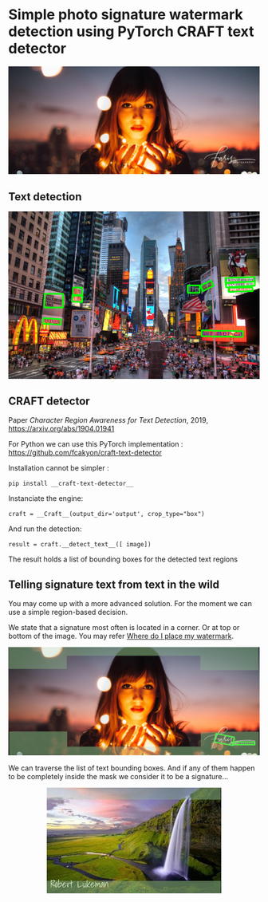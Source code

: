 # Simple photo signature watermark detection using PyTorch CRAFT text detector

![photo with signature](data/photologo-1-1.jpg)


## Text detection

![times square](data/times-square_text_detection.png)


## CRAFT detector

Paper _Character Region Awareness for Text Detection_, 2019, https://arxiv.org/abs/1904.01941

For Python we can use this PyTorch implementation : https://github.com/fcakyon/craft-text-detector

Installation cannot be simpler :

    pip install __craft-text-detector__

Instanciate the engine:

    craft = __Craft__(output_dir='output', crop_type="box")

And run the detection:

    result = craft.__detect_text__([ image])

The result holds a list of bounding boxes for the detected text regions 

## Telling signature text from text in the wild
You may come up with a more advanced solution. For the moment we can use a simple region-based decision.

We state that a signature most often is located in a corner. Or at top or bottom of the image. You may refer [Where do I place my watermark](https://photologo.co/where-do-i-place-my-watermark).

![detection](data/photologo-1-1_boundaries.png)

We can traverse the list of text bounding boxes. And if any of them happen to be completely inside the mask we consider it to be a signature...

<p align="center">
  <img src="data/lukeman-boundaries.jpg">
</p>


